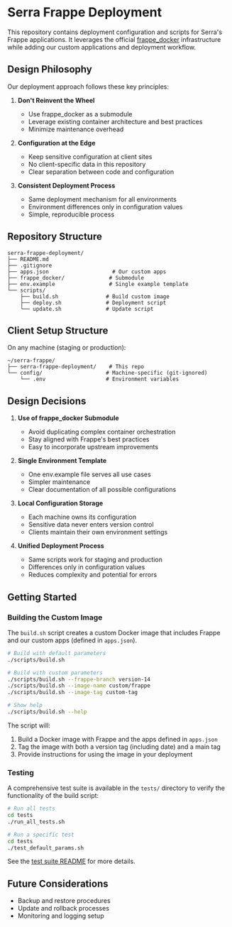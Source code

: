 # Serra Frappe Deployment

This repository contains deployment configuration and scripts for Serra's Frappe applications. It leverages the official [frappe_docker](https://github.com/frappe/frappe_docker) infrastructure while adding our custom applications and deployment workflow.

## Design Philosophy

Our deployment approach follows these key principles:

1. **Don't Reinvent the Wheel**
   - Use frappe_docker as a submodule
   - Leverage existing container architecture and best practices
   - Minimize maintenance overhead

2. **Configuration at the Edge**
   - Keep sensitive configuration at client sites
   - No client-specific data in this repository
   - Clear separation between code and configuration

3. **Consistent Deployment Process**
   - Same deployment mechanism for all environments
   - Environment differences only in configuration values
   - Simple, reproducible process

## Repository Structure

```text
serra-frappe-deployment/
├── README.md
├── .gitignore
├── apps.json                    # Our custom apps
├── frappe_docker/              # Submodule
├── env.example                 # Single example template
└── scripts/
    ├── build.sh               # Build custom image
    ├── deploy.sh              # Deployment script
    └── update.sh              # Update script
```

## Client Setup Structure

On any machine (staging or production):

```text
~/serra-frappe/
├── serra-frappe-deployment/    # This repo
└── config/                    # Machine-specific (git-ignored)
    └── .env                   # Environment variables
```

## Design Decisions

1. **Use of frappe_docker Submodule**
   - Avoid duplicating complex container orchestration
   - Stay aligned with Frappe's best practices
   - Easy to incorporate upstream improvements

2. **Single Environment Template**
   - One env.example file serves all use cases
   - Simpler maintenance
   - Clear documentation of all possible configurations

3. **Local Configuration Storage**
   - Each machine owns its configuration
   - Sensitive data never enters version control
   - Clients maintain their own environment settings

4. **Unified Deployment Process**
   - Same scripts work for staging and production
   - Differences only in configuration values
   - Reduces complexity and potential for errors

## Getting Started

### Building the Custom Image

The `build.sh` script creates a custom Docker image that includes Frappe and our custom apps (defined in `apps.json`).

```bash
# Build with default parameters
./scripts/build.sh

# Build with custom parameters
./scripts/build.sh --frappe-branch version-14
./scripts/build.sh --image-name custom/frappe
./scripts/build.sh --image-tag custom-tag

# Show help
./scripts/build.sh --help
```

The script will:
1. Build a Docker image with Frappe and the apps defined in `apps.json`
2. Tag the image with both a version tag (including date) and a main tag
3. Provide instructions for using the image in your deployment

### Testing

A comprehensive test suite is available in the `tests/` directory to verify the functionality of the build script:

```bash
# Run all tests
cd tests
./run_all_tests.sh

# Run a specific test
cd tests
./test_default_params.sh
```

See the [test suite README](tests/README.md) for more details.

## Future Considerations

- Backup and restore procedures
- Update and rollback processes
- Monitoring and logging setup
